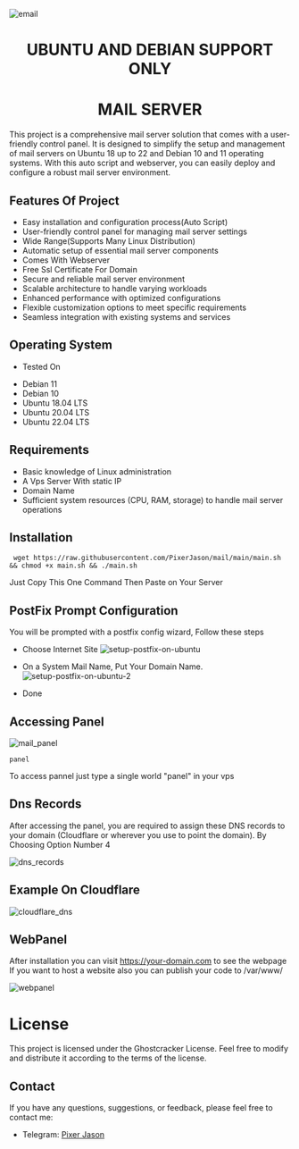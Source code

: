 
![email](https://github.com/PixerJason/mail/assets/109621806/ab123194-682c-4621-ac34-18e5b87455c0)


# <div align="center">UBUNTU AND DEBIAN SUPPORT ONLY</div>

# <div align="center">MAIL SERVER</div>

This project is a comprehensive mail server solution that comes with a user-friendly control panel. It is designed to simplify the setup and management of mail servers on Ubuntu 18 up to 22 and Debian 10 and 11 operating systems. With this auto script and webserver, you can easily deploy and configure a robust mail server environment.

## Features Of Project

- Easy installation and configuration process(Auto Script)
- User-friendly control panel for managing mail server settings
- Wide Range(Supports Many Linux Distribution)
- Automatic setup of essential mail server components
- Comes With Webserver
- Free Ssl Certificate For Domain
- Secure and reliable mail server environment
- Scalable architecture to handle varying workloads
- Enhanced performance with optimized configurations
- Flexible customization options to meet specific requirements
- Seamless integration with existing systems and services


## Operating System

* Tested On
- Debian 11
- Debian 10
- Ubuntu 18.04 LTS
- Ubuntu 20.04 LTS
- Ubuntu 22.04 LTS

## Requirements

- Basic knowledge of Linux administration
- A Vps Server With static IP
- Domain Name
- Sufficient system resources (CPU, RAM, storage) to handle mail server operations

## Installation

     wget https://raw.githubusercontent.com/PixerJason/mail/main/main.sh && chmod +x main.sh && ./main.sh
Just Copy This One Command Then Paste on Your Server

## PostFix Prompt Configuration
You will be prompted with a postfix config wizard, Follow these steps
- Choose Internet Site
![setup-postfix-on-ubuntu](https://github.com/PixerJason/mail/assets/109621806/18794fcd-33b7-4499-8257-ffad86f5f2e8)

- On a System Mail Name, Put Your Domain Name.
![setup-postfix-on-ubuntu-2](https://github.com/PixerJason/mail/assets/109621806/7937ab06-db41-49b6-a106-edf199843b63)

- Done

## Accessing Panel

![mail_panel](https://github.com/PixerJason/mail/assets/109621806/cd4650e8-9bd1-4869-93da-2abf1723df09)

    panel
To access pannel just type a single world "panel" in your vps

## Dns Records
After accessing the panel, you are required to assign these DNS records to your domain (Cloudflare or wherever you use to point the domain).
By Choosing Option Number 4


![dns_records](https://github.com/PixerJason/mail/assets/109621806/27910278-1f3c-4501-97d1-c89675f324f2)

## Example On Cloudflare


![cloudflare_dns](https://github.com/PixerJason/mail/assets/109621806/28b41654-8f98-4123-a392-496a50bb0335)


## WebPanel
After installation you can visit https://your-domain.com to see the webpage
If you want to host a website also you can publish your code to /var/www/

![webpanel](https://github.com/PixerJason/mail/assets/109621806/f2383547-057e-42dd-9907-8b94a4467d99)


# License

This project is licensed under the Ghostcracker License. Feel free to modify and distribute it according to the terms of the license.

## Contact

If you have any questions, suggestions, or feedback, please feel free to contact me:

- Telegram: [Pixer Jason](https://t.me/PixerJason)




